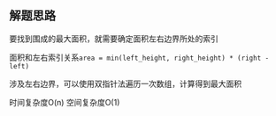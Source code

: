 ## 解题思路

要找到围成的最大面积，就需要确定面积左右边界所处的索引

面积和左右索引关系`area = min(left_height, right_height) * (right -left)`

涉及左右边界，可以使用双指针法遍历一次数组，计算得到最大面积

时间复杂度O(n) 空间复杂度O(1)